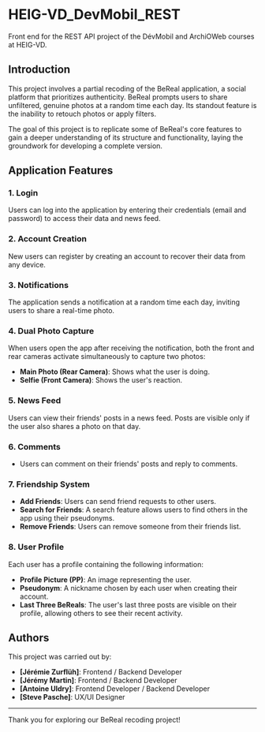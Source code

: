 # HEIG-VD_DevMobil_REST

Front end for the REST API project of the DévMobil and ArchiOWeb courses at HEIG-VD.

## Introduction

This project involves a partial recoding of the BeReal application, a social platform that prioritizes authenticity. BeReal prompts users to share unfiltered, genuine photos at a random time each day. Its standout feature is the inability to retouch photos or apply filters.

The goal of this project is to replicate some of BeReal's core features to gain a deeper understanding of its structure and functionality, laying the groundwork for developing a complete version.

## Application Features

### 1. Login

Users can log into the application by entering their credentials (email and password) to access their data and news feed.

### 2. Account Creation

New users can register by creating an account to recover their data from any device.

### 3. Notifications

The application sends a notification at a random time each day, inviting users to share a real-time photo.

### 4. Dual Photo Capture

When users open the app after receiving the notification, both the front and rear cameras activate simultaneously to capture two photos:

- **Main Photo (Rear Camera)**: Shows what the user is doing.
- **Selfie (Front Camera)**: Shows the user's reaction.

### 5. News Feed

Users can view their friends' posts in a news feed. Posts are visible only if the user also shares a photo on that day.

### 6. Comments

- Users can comment on their friends' posts and reply to comments.

### 7. Friendship System

- **Add Friends**: Users can send friend requests to other users.
- **Search for Friends**: A search feature allows users to find others in the app using their pseudonyms.
- **Remove Friends**: Users can remove someone from their friends list.

### 8. User Profile

Each user has a profile containing the following information:

- **Profile Picture (PP)**: An image representing the user.
- **Pseudonym**: A nickname chosen by each user when creating their account.
- **Last Three BeReals**: The user's last three posts are visible on their profile, allowing others to see their recent activity.

## Authors

This project was carried out by:

- **[Jérémie Zurflüh]**: Frontend / Backend Developer
- **[Jérémy Martin]**: Frontend / Backend Developer
- **[Antoine Uldry]**: Frontend Developer / Backend Developer
- **[Steve Pasche]**: UX/UI Designer

---

Thank you for exploring our BeReal recoding project!
